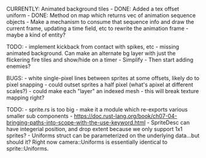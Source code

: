 CURRENTLY:
    Animated background tiles
        - DONE: Added a tex offset uniform
        - DONE: Method on map which returns vec of animation sequence objects
        - Make a mechanism to consume that sequence info and draw the current frame, updating a time field, etc to rewrite the animation frame
            - maybe a kind of entity?

TODO:
    - implement kickback from contact with spikes, etc
    - missing animated background. Can make an alternate bg layer with just the flickering fire tiles and show/hide on a timer
    - Simplify
    - Then start adding enemies?

BUGS:
    - white single-pixel lines between sprites at some offsets, likely do to pixel snapping
        - could outset sprites a half pixel (what's apixel at different scales?)
        - could make each "layer" an indexed mesh
            - this will break texture mapping right?

TODO:
    - sprite.rs is too big - make it a module which re-exports various smaller sub components
        - https://doc.rust-lang.org/book/ch07-04-bringing-paths-into-scope-with-the-use-keyword.html
    - SpriteDesc can have integerial position, and drop extent because we only support 1x1 sprites?
    - Uniforms struct can be parameterized on the underlying data...but should it? Right now camera::Uniforms is essentially identical to sprite::Uniforms.

